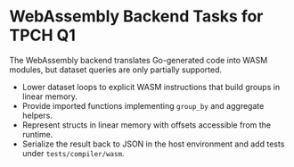 # WebAssembly Backend Tasks for TPCH Q1

The WebAssembly backend translates Go-generated code into WASM modules, but dataset queries are only partially supported.

- Lower dataset loops to explicit WASM instructions that build groups in linear memory.
- Provide imported functions implementing `group_by` and aggregate helpers.
- Represent structs in linear memory with offsets accessible from the runtime.
- Serialize the result back to JSON in the host environment and add tests under `tests/compiler/wasm`.
